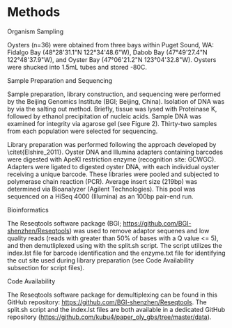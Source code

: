 # Methods

Organism Sampling

Oysters (n=36) were obtained from three bays within Puget Sound, WA:  Fidalgo Bay (48°28'31.1"N 122°34'48.6"W), Dabob Bay (47°49'27.4"N 122°48'37.9"W), and Oyster Bay (47°06'21.2"N 123°04'32.8"W). Oysters were shucked into 1.5mL tubes and stored -80C. 


Sample Preparation and Sequencing

Sample preparation, library construction, and sequencing were performed by the Beijing Genomics Institute (BGI; Beijing, China). Isolation of DNA was by via the salting out method. Briefly, tissue was lysed with Proteinase K, followed by ethanol precipitation of nucleic acids. Sample DNA was examined for integrity via agarose gel (see Figure 2). Thirty-two samples from each population were selected for sequencing.

Library preparation was performed following the approach developed by \citet{Elshire_2011}. Oyster DNA and Illumina adapters containing barcodes were digested with ApeKI restriction enzyme (recognition site: GCWGC). Adapters were ligated to digested oyster DNA, with each individual oyster receiving a unique barcode. These libraries were pooled and subjected to polymerase chain reaction (PCR). Average insert size (219bp) was determined via Bioanalyzer (Agilent Technologies). This pool was sequenced on a HiSeq 4000 (Illumina) as an 100bp pair-end run. 

Bioinformatics


The Reseqtools software package (BGI; https://github.com/BGI-shenzhen/Reseqtools) was used to remove adaptor sequenes and low quality reads (reads with greater than 50% of bases with a Q value <= 5), and then demutliplexed using with the split.sh script. The script utilizes the index.lst file for barcode identification and the enzyme.txt file for identifying the cut site used during library preparation (see Code Availability subsection for script files).



Code Availability

The Reseqtools software package for demultiplexing can be found in this GitHub repository: https://github.com/BGI-shenzhen/Reseqtools. The split.sh script and the index.lst files are both available in a dedicated GitHub repository (https://github.com/kubu4/paper_oly_gbs/tree/master/data).

